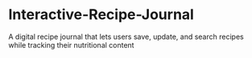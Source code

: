 # Interactive-Recipe-Journal
 A digital recipe journal that lets users save, update, and search recipes while tracking their nutritional content
